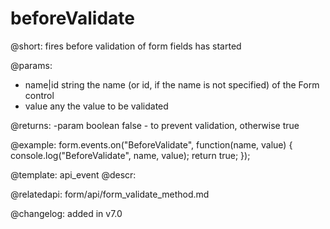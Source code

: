 beforeValidate
=============

@short: fires before validation of form fields has started


@params:
- name|id  string  the name (or id, if the name is not specified) of the Form control
- value     any     the value to be validated

@returns:
-param  boolean 	false - to prevent validation, otherwise true

@example:
form.events.on("BeforeValidate", function(name, value) {
    console.log("BeforeValidate", name, value); 
    return true;
});


@template: api_event
@descr:

@relatedapi: form/api/form_validate_method.md

@changelog: added in v7.0

